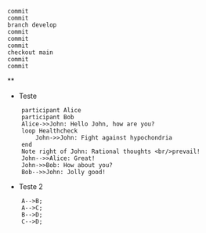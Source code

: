 ```gitGraph
commit
commit
branch develop
commit
commit
commit
checkout main
commit
commit
```
**

* Teste

```sequenceDiagram
    participant Alice
    participant Bob
    Alice->>John: Hello John, how are you?
    loop Healthcheck
        John->>John: Fight against hypochondria
    end
    Note right of John: Rational thoughts <br/>prevail!
    John-->>Alice: Great!
    John->>Bob: How about you?
    Bob-->>John: Jolly good!
```    

* Teste 2

```graph TD;
    A-->B;
    A-->C;
    B-->D;
    C-->D;
```